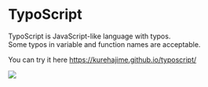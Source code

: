 # TypoScript

TypoScript is JavaScript-like language with typos.  
Some typos in variable and function names are acceptable.  

You can try it here
https://kurehajime.github.io/typoscript/

[![](https://user-images.githubusercontent.com/4569916/146017071-55f3e087-252e-4160-9fc4-7baf6e100f4a.png)](https://kurehajime.github.io/typoscript/)
